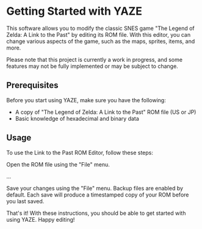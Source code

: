 # Getting Started with YAZE

This software allows you to modify the classic SNES game "The Legend of Zelda: A Link to the Past" by editing its ROM file. With this editor, you can change various aspects of the game, such as the maps, sprites, items, and more.

Please note that this project is currently a work in progress, and some features may not be fully implemented or may be subject to change.

## Prerequisites
Before you start using YAZE, make sure you have the following:

- A copy of "The Legend of Zelda: A Link to the Past" ROM file (US or JP)
- Basic knowledge of hexadecimal and binary data

## Usage
To use the Link to the Past ROM Editor, follow these steps:

Open the ROM file using the "File" menu.

...

Save your changes using the "File" menu.
Backup files are enabled by default. Each save will produce a timestamped copy of your ROM before you last saved.

That's it! With these instructions, you should be able to get started with using YAZE. Happy editing!